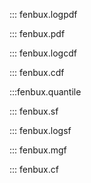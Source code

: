 ::: fenbux.logpdf

::: fenbux.pdf

::: fenbux.logcdf

::: fenbux.cdf

:::fenbux.quantile

::: fenbux.sf

::: fenbux.logsf

::: fenbux.mgf

::: fenbux.cf
